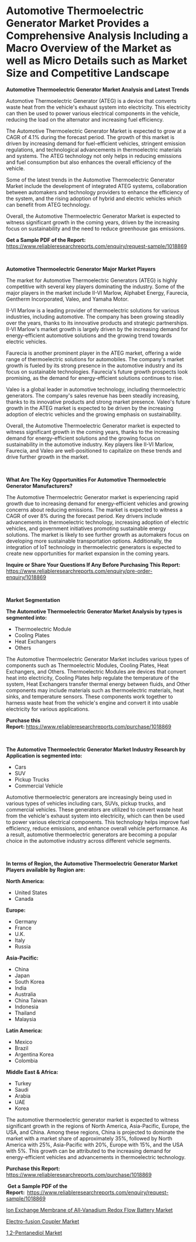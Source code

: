 <p><h1>Automotive Thermoelectric Generator Market Provides a Comprehensive Analysis Including a Macro Overview of the Market as well as Micro Details such as Market Size and Competitive Landscape</h1></p><p><strong>Automotive Thermoelectric Generator Market Analysis and Latest Trends</strong></p>
<p><p>Automotive Thermoelectric Generator (ATEG) is a device that converts waste heat from the vehicle's exhaust system into electricity. This electricity can then be used to power various electrical components in the vehicle, reducing the load on the alternator and increasing fuel efficiency.</p><p>The Automotive Thermoelectric Generator Market is expected to grow at a CAGR of 4.1% during the forecast period. The growth of this market is driven by increasing demand for fuel-efficient vehicles, stringent emission regulations, and technological advancements in thermoelectric materials and systems. The ATEG technology not only helps in reducing emissions and fuel consumption but also enhances the overall efficiency of the vehicle.</p><p>Some of the latest trends in the Automotive Thermoelectric Generator Market include the development of integrated ATEG systems, collaboration between automakers and technology providers to enhance the efficiency of the system, and the rising adoption of hybrid and electric vehicles which can benefit from ATEG technology.</p><p>Overall, the Automotive Thermoelectric Generator Market is expected to witness significant growth in the coming years, driven by the increasing focus on sustainability and the need to reduce greenhouse gas emissions.</p></p>
<p><strong>Get a Sample PDF of the Report:&nbsp;</strong> <a href="https://www.reliableresearchreports.com/enquiry/request-sample/1018869">https://www.reliableresearchreports.com/enquiry/request-sample/1018869</a></p>
<p>&nbsp;</p>
<p><strong>Automotive Thermoelectric Generator Major Market Players</strong></p>
<p><p>The market for Automotive Thermoelectric Generators (ATEG) is highly competitive with several key players dominating the industry. Some of the major players in the market include II-VI Marlow, Alphabet Energy, Faurecia, Gentherm Incorporated, Valeo, and Yamaha Motor.</p><p>II-VI Marlow is a leading provider of thermoelectric solutions for various industries, including automotive. The company has been growing steadily over the years, thanks to its innovative products and strategic partnerships. II-VI Marlow's market growth is largely driven by the increasing demand for energy-efficient automotive solutions and the growing trend towards electric vehicles.</p><p>Faurecia is another prominent player in the ATEG market, offering a wide range of thermoelectric solutions for automobiles. The company's market growth is fueled by its strong presence in the automotive industry and its focus on sustainable technologies. Faurecia's future growth prospects look promising, as the demand for energy-efficient solutions continues to rise.</p><p>Valeo is a global leader in automotive technology, including thermoelectric generators. The company's sales revenue has been steadily increasing, thanks to its innovative products and strong market presence. Valeo's future growth in the ATEG market is expected to be driven by the increasing adoption of electric vehicles and the growing emphasis on sustainability.</p><p>Overall, the Automotive Thermoelectric Generator market is expected to witness significant growth in the coming years, thanks to the increasing demand for energy-efficient solutions and the growing focus on sustainability in the automotive industry. Key players like II-VI Marlow, Faurecia, and Valeo are well-positioned to capitalize on these trends and drive further growth in the market.</p></p>
<p>&nbsp;</p>
<p><strong>What Are The Key Opportunities For Automotive Thermoelectric Generator Manufacturers?</strong></p>
<p><p>The Automotive Thermoelectric Generator market is experiencing rapid growth due to increasing demand for energy-efficient vehicles and growing concerns about reducing emissions. The market is expected to witness a CAGR of over 8% during the forecast period. Key drivers include advancements in thermoelectric technology, increasing adoption of electric vehicles, and government initiatives promoting sustainable energy solutions. The market is likely to see further growth as automakers focus on developing more sustainable transportation options. Additionally, the integration of IoT technology in thermoelectric generators is expected to create new opportunities for market expansion in the coming years.</p></p>
<p><strong>Inquire or Share Your Questions If Any Before Purchasing This Report:</strong> <a href="https://www.reliableresearchreports.com/enquiry/pre-order-enquiry/1018869">https://www.reliableresearchreports.com/enquiry/pre-order-enquiry/1018869</a></p>
<p>&nbsp;</p>
<p><strong>Market Segmentation</strong></p>
<p><strong>The Automotive Thermoelectric Generator Market Analysis by types is segmented into:</strong></p>
<p><ul><li>Thermoelectric Module</li><li>Cooling Plates</li><li>Heat Exchangers</li><li>Others</li></ul></p>
<p><p>The Automotive Thermoelectric Generator Market includes various types of components such as Thermoelectric Modules, Cooling Plates, Heat Exchangers, and Others. Thermoelectric Modules are devices that convert heat into electricity, Cooling Plates help regulate the temperature of the system, Heat Exchangers transfer thermal energy between fluids, and Other components may include materials such as thermoelectric materials, heat sinks, and temperature sensors. These components work together to harness waste heat from the vehicle's engine and convert it into usable electricity for various applications.</p></p>
<p><strong>Purchase this Report:&nbsp;</strong><a href="https://www.reliableresearchreports.com/purchase/1018869">https://www.reliableresearchreports.com/purchase/1018869</a></p>
<p>&nbsp;</p>
<p><strong>The Automotive Thermoelectric Generator Market Industry Research by Application is segmented into:</strong></p>
<p><ul><li>Cars</li><li>SUV</li><li>Pickup Trucks</li><li>Commercial Vehicle</li></ul></p>
<p><p>Automotive thermoelectric generators are increasingly being used in various types of vehicles including cars, SUVs, pickup trucks, and commercial vehicles. These generators are utilized to convert waste heat from the vehicle's exhaust system into electricity, which can then be used to power various electrical components. This technology helps improve fuel efficiency, reduce emissions, and enhance overall vehicle performance. As a result, automotive thermoelectric generators are becoming a popular choice in the automotive industry across different vehicle segments.</p></p>
<p>&nbsp;</p>
<p><strong>In terms of Region, the Automotive Thermoelectric Generator Market Players available by Region are:</strong></p>
<p>
    <p> <strong> North America: </strong>
        <ul>
            <li>United States</li>
            <li>Canada</li>
        </ul>
        </p> 
    <p> <strong> Europe: </strong>
        <ul>
            <li>Germany</li>
            <li>France</li>
            <li>U.K.</li>
            <li>Italy</li>
            <li>Russia</li>
        </ul>
        </p> 
    <p> <strong> Asia-Pacific: </strong>
        <ul>
            <li>China</li>
            <li>Japan</li>
            <li>South Korea</li>
            <li>India</li>
            <li>Australia</li>
            <li>China Taiwan</li>
            <li>Indonesia</li>
            <li>Thailand</li>
            <li>Malaysia</li>
        </ul>
        </p> 
    <p> <strong> Latin America: </strong>
        <ul>
            <li>Mexico</li>
            <li>Brazil</li>
            <li>Argentina Korea</li>
            <li>Colombia</li>
        </ul>
        </p> 
    <p> <strong> Middle East & Africa: </strong>
        <ul>
            <li>Turkey</li>
            <li>Saudi</li>
            <li>Arabia</li>
            <li>UAE</li>
            <li>Korea</li>
        </ul>
    </p>
    </p>
<p><p>The automotive thermoelectric generator market is expected to witness significant growth in the regions of North America, Asia-Pacific, Europe, the USA, and China. Among these regions, China is projected to dominate the market with a market share of approximately 35%, followed by North America with 25%, Asia-Pacific with 20%, Europe with 15%, and the USA with 5%. This growth can be attributed to the increasing demand for energy-efficient vehicles and advancements in thermoelectric technology.</p></p>
<p><strong>Purchase this Report: </strong><a href="https://www.reliableresearchreports.com/purchase/1018869">https://www.reliableresearchreports.com/purchase/1018869</a></p>
<p>&nbsp;<strong>Get a Sample PDF of the Report:&nbsp;&nbsp;</strong><a href="https://www.reliableresearchreports.com/enquiry/request-sample/1018869">https://www.reliableresearchreports.com/enquiry/request-sample/1018869</a></p>
<p><strong></strong></p>
<p><p><a href="https://view.publitas.com/reportprime-1/ion-exchange-membrane-of-all-vanadium-redox-flow-battery-market-research-report-provides-thorough-industry-overview-which-offers-an-in-depth-analysis-of-product-trends-and-new-market-divisions/">Ion Exchange Membrane of All-Vanadium Redox Flow Battery Market</a></p><p><a href="https://view.publitas.com/reportprime-1/electro-fusion-coupler-market-size-growth-and-forecast-from-2023-2030/">Electro-fusion Coupler Market</a></p><p><a href="https://view.publitas.com/reportprime-1/12-pentanediol-market-share-market-new-trends-analysis-report-by-type-by-application-by-end-use-by-region-and-segment-forecasts-2023-2030/">1,2-Pentanediol Market</a></p></p>
